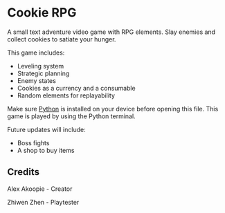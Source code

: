 # Cookie RPG

A small text adventure video game with RPG elements. Slay enemies and collect cookies to satiate your hunger.

This game includes:
* Leveling system
* Strategic planning
* Enemy states
* Cookies as a currency and a consumable
* Random elements for replayability

Make sure [Python](https://www.python.org/downloads/ "Download Python from www.python.org") is installed on your device before opening this file. This game is played by using the Python terminal.

Future updates will include:
* Boss fights
* A shop to buy items

## Credits

Alex Akoopie - Creator

Zhiwen Zhen - Playtester